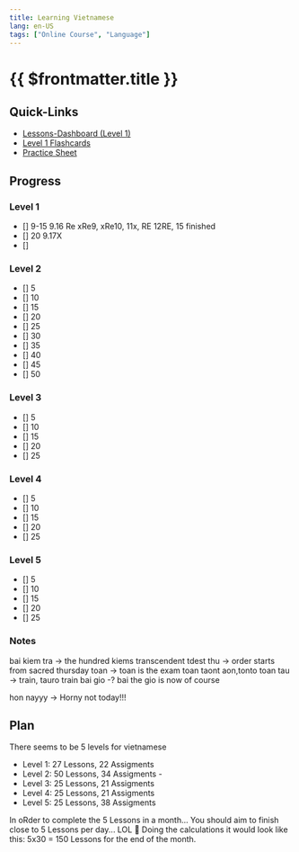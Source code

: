 ```yaml
---
title: Learning Vietnamese
lang: en-US
tags: ["Online Course", "Language"]
---
```


# {{ $frontmatter.title }}

<TagBadge />


## Quick-Links
- [Lessons-Dashboard (Level 1)](https://www.vietnamesepod101.com/lesson-library/absolute-beginner)
- [Level 1 Flashcards](https://www.vietnamesepod101.com/learningcenter/flashcards/flashcards#/study/3122469)
- [Practice Sheet](https://docs.google.com/spreadsheets/d/1UshP9wZ8nYuBHr6udoMhJESDZ14mnkAi-K74KG9O_8Y/edit#gid=0)

## Progress
### Level 1
- [] 9-15 9.16 Re xRe9, xRe10, 11x, RE  12RE, 15 finished
- [] 20 9.17X
- [] 

### Level 2
- [] 5
- [] 10
- [] 15
- [] 20
- [] 25
- [] 30
- [] 35
- [] 40
- [] 45
- [] 50


### Level 3
- [] 5
- [] 10
- [] 15
- [] 20
- [] 25


### Level 4
- [] 5
- [] 10
- [] 15
- [] 20
- [] 25


### Level 5
- [] 5
- [] 10
- [] 15
- [] 20
- [] 25

### Notes
bai kiem tra -> the hundred kiems transcendent tdest
thu -> order starts from sacred thursday
toan -> toan is the exam toan taont aon,tonto toan
tau -> train, tauro train
bai gio -? bai the gio is now of course

hon nayyy -> Horny not today!!!

## Plan
There seems to be 5 levels for vietnamese
- Level 1: 27 Lessons, 22 Assigments
- Level 2: 50 Lessons, 34 Assigments - 
- Level 3: 25 Lessons, 21 Assigments
- Level 4: 25 Lessons, 21 Assigments
- Level 5: 25 Lessons, 38 Assigments

In oRder to complete the 5 Lessons in a month... You should aim to finish close to 5 Lessons per day... LOL
🤣
Doing the calculations it would look like this: 5x30 = 150 Lessons for the end of the month.

